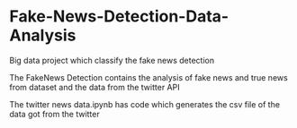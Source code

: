 # Fake-News-Detection-Data-Analysis
Big data project which classify the fake news detection

The FakeNews Detection contains the analysis of fake news and true news from dataset and the data from the twitter API 

The twitter news data.ipynb has code which generates the csv file of the data got from the twitter

